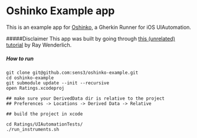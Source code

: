 # Oshinko Example app

This is an example app for [Oshinko](https://github.com/sens3/oshinko), a Gherkin Runner for iOS UIAutomation.

#####Disclaimer
This app was built by going through [this (unrelated) tutorial](http://www.raywenderlich.com/5138/beginning-storyboards-in-ios-5-part-1) by Ray Wenderlich.

##### How to run
	git clone git@github.com:sens3/oshinko-example.git
	cd oshinko-example
	git submodule update --init --recursive
	open Ratings.xcodeproj
	
	## make sure your DerivedData dir is relative to the project
	## Preferences -> Locations -> Derived Data -> Relative
	
	## build the project in xcode
	
	cd Ratings/UIAutomationTests/
	./run_instruments.sh